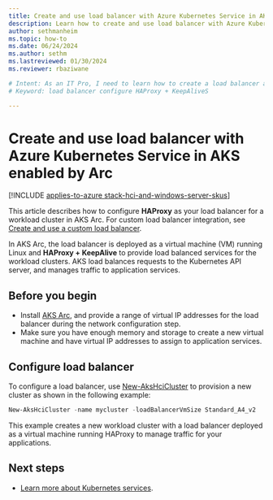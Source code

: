 ```yaml
---
title: Create and use load balancer with Azure Kubernetes Service in AKS enabled by Azure Arc
description: Learn how to create and use load balancer with Azure Kubernetes Service (AKS) in AKS Arc.
author: sethmanheim
ms.topic: how-to
ms.date: 06/24/2024
ms.author: sethm 
ms.lastreviewed: 01/30/2024
ms.reviewer: rbaziwane

# Intent: As an IT Pro, I need to learn how to create a load balancer and use it as a Virtual Machine (VM).
# Keyword: load balancer configure HAProxy + KeepAliveS

---
```


# Create and use load balancer with Azure Kubernetes Service in AKS enabled by Arc

[!INCLUDE [applies-to-azure stack-hci-and-windows-server-skus](includes/aks-hci-applies-to-skus/aks-hybrid-applies-to-azure-stack-hci-windows-server-sku.md)]

This article describes how to configure **HAProxy** as your load balancer for a workload cluster in AKS Arc. For custom load balancer integration, see [Create and use a custom load balancer](configure-custom-load-balancer.md).

In AKS Arc, the load balancer is deployed as a virtual machine (VM) running Linux and **HAProxy + KeepAlive** to provide load balanced services for the workload clusters. AKS load balances requests to the Kubernetes API server, and manages traffic to application services.

## Before you begin

- Install [AKS Arc](kubernetes-walkthrough-powershell.md), and provide a range of virtual IP addresses for the load balancer during the network configuration step.
- Make sure you have enough memory and storage to create a new virtual machine and have virtual IP addresses to assign to application services.

## Configure load balancer

To configure a load balancer, use [New-AksHciCluster](./reference/ps/new-akshcicluster.md) to provision a new cluster as shown in the following example:

```powershell
New-AksHciCluster -name mycluster -loadBalancerVmSize Standard_A4_v2
```

This example creates a new workload cluster with a load balancer deployed as a virtual machine running HAProxy to manage traffic for your applications.

## Next steps

- [Learn more about Kubernetes services](https://kubernetes.io/docs/concepts/services-networking/service/).

